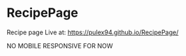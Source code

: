 # RecipePage
Recipe page
Live at: https://pulex94.github.io/RecipePage/


NO MOBILE RESPONSIVE FOR NOW
